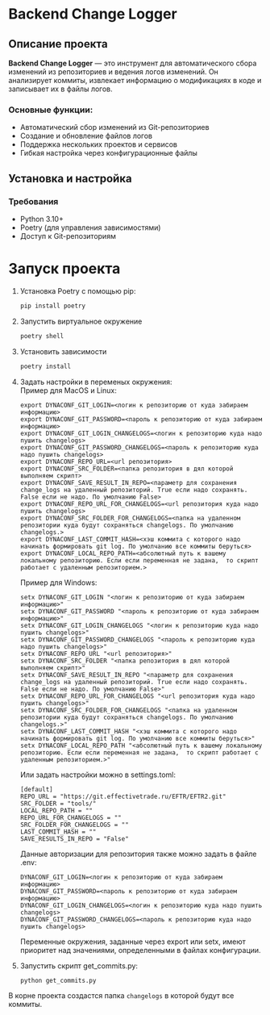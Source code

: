 # Backend Change Logger

## Описание проекта

**Backend Change Logger** — это инструмент для автоматического сбора изменений из репозиториев и ведения логов изменений. Он анализирует коммиты, извлекает информацию о модификациях в коде и записывает их в файлы логов.

### Основные функции:

- Автоматический сбор изменений из Git-репозиториев
- Создание и обновление файлов логов
- Поддержка нескольких проектов и сервисов
- Гибкая настройка через конфигурационные файлы

## Установка и настройка

### Требования

- Python 3.10+
- Poetry (для управления зависимостями)
- Доступ к Git-репозиториям

# Запуск проекта

1. Установка Poetry с помощью pip:
   ```bash
   pip install poetry
   ```
2. Запустить виртуальное окружение
   ```bash
   poetry shell
   ```
3. Установить зависимости
   ```bash
   poetry install
   ```
4. Задать настройки в переменых окружения:  
   Пример для MacOS и Linux:

   ```
   export DYNACONF_GIT_LOGIN=<логин к репозиторию от куда забираем информацию>
   export DYNACONF_GIT_PASSWORD=<пароль к репозиторию от куда забираем информацию>
   export DYNACONF_GIT_LOGIN_CHANGELOGS=<логин к репозиторию куда надо пушить changelogs>
   export DYNACONF_GIT_PASSWORD_CHANGELOGS=<пароль к репозиторию куда надо пушить changelogs>
   export DYNACONF_REPO_URL=<url репозитория>
   export DYNACONF_SRC_FOLDER=<папка репозитория в дял которой выполняем скрипт>
   export DYNACONF_SAVE_RESULT_IN_REPO=<параметр для сохранения change_logs на удаленный репозиторий. True если надо сохранять. False если не надо. По умолчанию False>
   export DYNACONF_REPO_URL_FOR_CHANGELOGS=<url репозитория куда надо пушить changelogs>
   export DYNACONF_SRC_FOLDER_FOR_CHANGELOGS=<папка на удаленном репозитории куда будут сохраняться changelogs. По умолчанию changelogs.>
   export DYNACONF_LAST_COMMIT_HASH=<хэш коммита с которого надо начинать формировать git log. По умолчанию все коммиты беруться>
   export DYNACONF_LOCAL_REPO_PATH=<абсолютный путь к вашему локальному репозиторию. Если если переменная не задана,  то скрипт работает с удаленным репозиторием.>
   ```

   Пример для Windows:

   ```
   setx DYNACONF_GIT_LOGIN "<логин к репозиторию от куда забираем информацию>"
   setx DYNACONF_GIT_PASSWORD "<пароль к репозиторию от куда забираем информацию>"
   setx DYNACONF_GIT_LOGIN_CHANGELOGS "<логин к репозиторию куда надо пушить changelogs>"
   setx DYNACONF_GIT_PASSWORD_CHANGELOGS "<пароль к репозиторию куда надо пушить changelogs>"
   setx DYNACONF_REPO_URL "<url репозитория>"
   setx DYNACONF_SRC_FOLDER "<папка репозитория в дял которой выполняем скрипт>"
   setx DYNACONF_SAVE_RESULT_IN_REPO "<параметр для сохранения change_logs на удаленный репозиторий. True если надо сохранять. False если не надо. По умолчанию False>"
   setx DYNACONF_REPO_URL_FOR_CHANGELOGS "<url репозитория куда надо пушить changelogs>"
   setx DYNACONF_SRC_FOLDER_FOR_CHANGELOGS "<папка на удаленном репозитории куда будут сохраняться changelogs. По умолчанию changelogs.>"
   setx DYNACONF_LAST_COMMIT_HASH "<хэш коммита с которого надо начинать формировать git log. По умолчанию все коммиты беруться>"
   setx DYNACONF_LOCAL_REPO_PATH "<абсолютный путь к вашему локальному репозиторию. Если если переменная не задана,  то скрипт работает с удаленным репозиторием.>"
   ```

   Или задать настройки можно в settings.toml:

   ```
   [default]
   REPO_URL = "https://git.effectivetrade.ru/EFTR/EFTR2.git"
   SRC_FOLDER = "tools/"
   LOCAL_REPO_PATH = ""
   REPO_URL_FOR_CHANGELOGS = ""
   SRC_FOLDER_FOR_CHANGELOGS = ""
   LAST_COMMIT_HASH = ""
   SAVE_RESULTS_IN_REPO = "False"
   ```

   Данные авторизации для репозитория также можно задать в файле .env:

   ```
   DYNACONF_GIT_LOGIN=<логин к репозиторию от куда забираем информацию>
   DYNACONF_GIT_PASSWORD=<пароль к репозиторию от куда забираем информацию>
   DYNACONF_GIT_LOGIN_CHANGELOGS=<логин к репозиторию куда надо пушить changelogs>
   DYNACONF_GIT_PASSWORD_CHANGELOGS=<пароль к репозиторию куда надо пушить changelogs>
   ```

   Переменные окружения, заданные через export или setx, имеют приоритет над значениями, определенными в файлах конфигурации.

5. Запустить скрипт get_commits.py:
   ```bash
   python get_commits.py
   ```

В корне проекта создастся папка `changelogs` в которой будут все коммиты.
